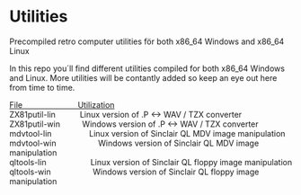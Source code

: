 # Utilities
Precompiled retro computer utilities för both x86_64 Windows and x86_64 Linux

In this repo you´ll find different utilities compiled for both x86_64 Windows and Linux. More utilities will be contantly added so keep an eye out here from time to time.

<ins>File                         Utilization</ins><br>
ZX81putil-lin           Linux version of .P <-> WAV / TZX converter<br>
ZX81putil-win          Windows version of .P <-> WAV / TZX converter<br>
mdvtool-lin                 Linux version of Sinclair QL MDV image manipulation<br>
mdvtool-win                   Windows version of Sinclair QL MDV image manipulation<br>
qltools-lin                    Linux version of Sinclair QL floppy image manipulation<br>
qltools-win                   Windows version of Sinclair QL floppy image manipulation<br>
